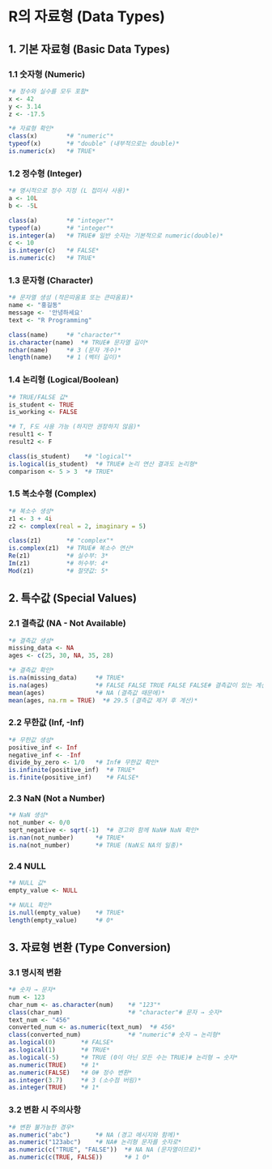 # R의 자료형 (Data Types)

## 1. 기본 자료형 (Basic Data Types)

### 1.1 숫자형 (Numeric)

```r
*# 정수와 실수를 모두 포함*
x <- 42
y <- 3.14
z <- -17.5

*# 자료형 확인*
class(x)        *# "numeric"*
typeof(x)       *# "double" (내부적으로는 double)*
is.numeric(x)   *# TRUE*
```

### 1.2 정수형 (Integer)

```r
*# 명시적으로 정수 지정 (L 접미사 사용)*
a <- 10L
b <- -5L

class(a)        *# "integer"*
typeof(a)       *# "integer"*
is.integer(a)   *# TRUE# 일반 숫자는 기본적으로 numeric(double)*
c <- 10
is.integer(c)   *# FALSE*
is.numeric(c)   *# TRUE*
```

### 1.3 문자형 (Character)

```r
*# 문자열 생성 (작은따옴표 또는 큰따옴표)*
name <- "홍길동"
message <- '안녕하세요'
text <- "R Programming"

class(name)     *# "character"*
is.character(name)  *# TRUE# 문자열 길이*
nchar(name)     *# 3 (문자 개수)*
length(name)    *# 1 (벡터 길이)*
```

### 1.4 논리형 (Logical/Boolean)

```r
*# TRUE/FALSE 값*
is_student <- TRUE
is_working <- FALSE

*# T, F도 사용 가능 (하지만 권장하지 않음)*
result1 <- T
result2 <- F

class(is_student)    *# "logical"*
is.logical(is_student)  *# TRUE# 논리 연산 결과도 논리형*
comparison <- 5 > 3  *# TRUE*
```

### 1.5 복소수형 (Complex)

```r
*# 복소수 생성*
z1 <- 3 + 4i
z2 <- complex(real = 2, imaginary = 5)

class(z1)       *# "complex"*
is.complex(z1)  *# TRUE# 복소수 연산*
Re(z1)          *# 실수부: 3*
Im(z1)          *# 허수부: 4*
Mod(z1)         *# 절댓값: 5*
```

## 2. 특수값 (Special Values)

### 2.1 결측값 (NA - Not Available)

```r
*# 결측값 생성*
missing_data <- NA
ages <- c(25, 30, NA, 35, 28)

*# 결측값 확인*
is.na(missing_data)     *# TRUE*
is.na(ages)             *# FALSE FALSE TRUE FALSE FALSE# 결측값이 있는 계산*
mean(ages)              *# NA (결측값 때문에)*
mean(ages, na.rm = TRUE)  *# 29.5 (결측값 제거 후 계산)*
```

### 2.2 무한값 (Inf, -Inf)

```r
*# 무한값 생성*
positive_inf <- Inf
negative_inf <- -Inf
divide_by_zero <- 1/0   *# Inf# 무한값 확인*
is.infinite(positive_inf)  *# TRUE*
is.finite(positive_inf)    *# FALSE*
```

### 2.3 NaN (Not a Number)

```r
*# NaN 생성*
not_number <- 0/0
sqrt_negative <- sqrt(-1)  *# 경고와 함께 NaN# NaN 확인*
is.nan(not_number)      *# TRUE*
is.na(not_number)       *# TRUE (NaN도 NA의 일종)*
```

### 2.4 NULL

```r
*# NULL 값*
empty_value <- NULL

*# NULL 확인*
is.null(empty_value)    *# TRUE*
length(empty_value)     *# 0*
```

## 3. 자료형 변환 (Type Conversion)

### 3.1 명시적 변환

```r
*# 숫자 → 문자*
num <- 123
char_num <- as.character(num)    *# "123"*
class(char_num)                  *# "character"# 문자 → 숫자*
text_num <- "456"
converted_num <- as.numeric(text_num)  *# 456*
class(converted_num)             *# "numeric"# 숫자 → 논리형*
as.logical(0)       *# FALSE*
as.logical(1)       *# TRUE*
as.logical(-5)      *# TRUE (0이 아닌 모든 수는 TRUE)# 논리형 → 숫자*
as.numeric(TRUE)    *# 1*
as.numeric(FALSE)   *# 0# 정수 변환*
as.integer(3.7)     *# 3 (소수점 버림)*
as.integer(TRUE)    *# 1*
```

### 3.2 변환 시 주의사항

```r
*# 변환 불가능한 경우*
as.numeric("abc")       *# NA (경고 메시지와 함께)*
as.numeric("123abc")    *# NA# 논리형 문자를 숫자로*
as.numeric(c("TRUE", "FALSE"))  *# NA NA (문자열이므로)*
as.numeric(c(TRUE, FALSE))      *# 1 0*
```